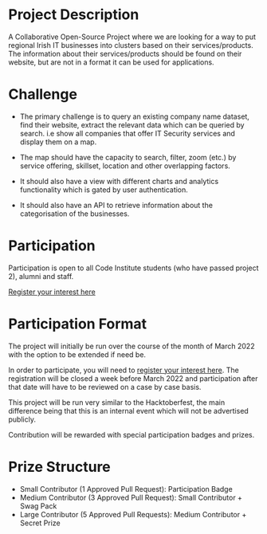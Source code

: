 # Project Description

A Collaborative Open-Source Project where we are looking for a way to put regional Irish IT businesses into clusters based on their services/products. The information about their services/products should be found on their website, but are not in a format it can be used for applications.

# Challenge

- The primary challenge is to query an existing company name dataset, find their website, extract the relevant data which can be queried by search. 
i.e show all companies that offer IT Security services and display them on a map.

- The map should have the capacity to search, filter, zoom (etc.) by service offering, skillset, location and other overlapping factors.

- It should also have a view with different charts and analytics functionality which is gated by user authentication.

- It should also have an API to retrieve information about the categorisation of the businesses.

# Participation

Participation is open to all Code Institute students (who have passed project 2), alumni and staff. 

[Register your interest here](https://forms.gle/debegzf7oxufVXzR7)

# Participation Format

The project will initially be run over the course of the month of March 2022 with the option to be extended if need be.

In order to participate, you will need to [register your interest here](https://forms.gle/debegzf7oxufVXzR7). The registration will be closed a week before March 2022 and participation after that date will have to be reviewed on a case by case basis.

This project will be run very similar to the Hacktoberfest, the main difference being that this is an internal event which will not be advertised publicly.

Contribution will be rewarded with special participation badges and prizes. 

# Prize Structure

- Small Contributor (1 Approved Pull Request): Participation Badge
- Medium Contributor (3 Approved Pull Request): Small Contributor + Swag Pack
- Large Contributor (5 Approved Pull Requests): Medium Contributor +  Secret Prize

